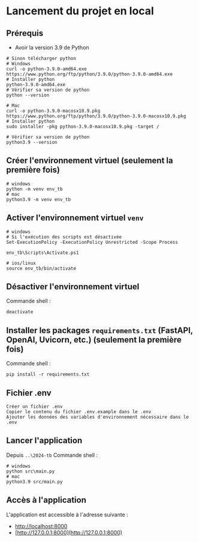 # Lancement du projet en local
## Prérequis
- Avoir la version 3.9 de Python
```shell
# Sinon télécharger python 
# Windows
curl -o python-3.9.0-amd64.exe https://www.python.org/ftp/python/3.9.0/python-3.9.0-amd64.exe
# Installer python
python-3.9.0-amd64.exe
# Vérifier sa version de python
python --version

# Mac
curl -o python-3.9.0-macosx10.9.pkg https://www.python.org/ftp/python/3.9.0/python-3.9.0-macosx10.9.pkg
# Installer python
sudo installer -pkg python-3.9.0-macosx10.9.pkg -target /

# Vérifier sa version de python
python3.9 --version

```

## Créer l'environnement virtuel (seulement la première fois)
```shell
# windows
python -m venv env_tb
# mac 
python3.9 -m venv env_tb
```

## Activer l'environnement virtuel `venv`

```shell
# windows
# Si l'exécution des scripts est désactivée
Set-ExecutionPolicy -ExecutionPolicy Unrestricted -Scope Process

env_tb\Scripts\Activate.ps1

# ios/linux
source env_tb/bin/activate
```


## Désactiver l'environnement virtuel
Commande shell :
```shell
deactivate
```

## Installer les packages `requirements.txt` (FastAPI, OpenAI, Uvicorn, etc.) (seulement la première fois)
Commande shell :
```shell
pip install -r requirements.txt
```

## Fichier .env
```
Créer un fichier .env
Copier le contenu du fichier .env.example dans le .env
Ajouter les données des variables d'environnement nécessaire dans le .env
```

## Lancer l'application
Depuis `..\2024-tb`
Commande shell :
```shell
# windows
python src\main.py
# mac 
python3.9 src/main.py
```

## Accès à l'application
L'application est accessible à l'adresse suivante :
- [http://localhost:8000](http://localhost:8000)
- [http://127.0.0.1:8000](http://127.0.0.1:8000)